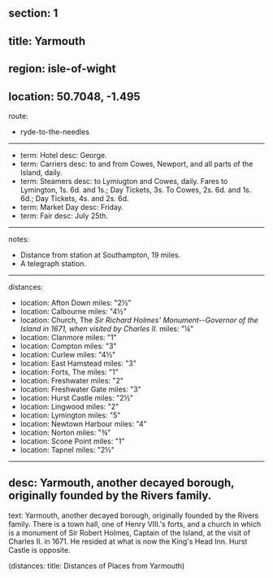 section: 1
----
title: Yarmouth
----
region: isle-of-wight
----
location: 50.7048, -1.495
----
route:
- ryde-to-the-needles
----
- term: Hotel
  desc: George.
- term: Carriers
  desc: to and from Cowes, Newport, and all parts of the Island, daily.
- term: Steamers
  desc: to Lymiugton and Cowes, daily. Fares to Lymington, 1s. 6d. and 1s.; Day Tickets, 3s. To Cowes, 2s. 6d. and 1s. 6d.; Day Tickets, 4s. and 2s. 6d.
- term: Market Day
  desc: Friday.
- term: Fair
  desc: July 25th.
----
notes:
- Distance from station at Southampton, 19 miles.
- A telegraph station.
----
distances:
- location: Afton Down
  miles: "2½"
- location: Calbourne
  miles: "4½"
- location: Church, The *Sir Richard Holmes' Monument--Governor of the Island in 1671, when visited by Charles II.*
  miles: "¼"
- location: Clanmore
  miles: "1"
- location: Compton
  miles: "3"
- location: Curlew
  miles: "4½"
- location: East Hamstead
  miles: "3"
- location: Forts, The
  miles: "1"
- location: Freshwater
  miles: "2"
- location: Freshwater Gate
  miles: "3"
- location: Hurst Castle
  miles: "2½"
- location: Lingwood
  miles: "2"
- location: Lymington
  miles: "5"
- location: Newtown Harbour
  miles: "4"
- location: Norton
  miles: "¾"
- location: Scone Point
  miles: "1"
- location: Tapnel
  miles: "2½"
----
desc: Yarmouth, another decayed borough, originally founded by the Rivers family.
----
text: Yarmouth, another decayed borough, originally founded by the Rivers family. There is a town hall, one of Henry VIII.'s forts, and a church in which is a monument of Sir Robert Holmes, Captain of the Island, at the visit of Charles II. in 1671. He resided at what is now the King's Head Inn. Hurst Castle is opposite.

(distances: title: Distances of Places from Yarmouth)

